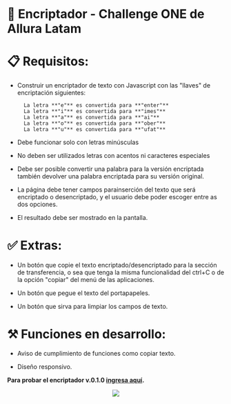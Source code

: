 # 🔐 Encriptador - Challenge ONE de Allura Latam

# 📋 Requisitos:

- Construir un encriptador de texto con Javascript con las "llaves" de encriptación siguientes:

        La letra **"e"** es convertida para **"enter"**
        La letra **"i"** es convertida para **"imes"**
        La letra **"a"** es convertida para **"ai"**
        La letra **"o"** es convertida para **"ober"**
        La letra **"u"** es convertida para **"ufat"**

- Debe funcionar solo con letras minúsculas

- No deben ser utilizados letras con acentos ni caracteres especiales

- Debe ser posible convertir una palabra para la versión encriptada también devolver una palabra encriptada para su versión original.

- La página debe tener campos parainserción del texto que será encriptado o desencriptado, y el usuario debe poder escoger entre as dos opciones.

- El resultado debe ser mostrado en la pantalla.

# ✅ Extras:

- Un botón que copie el texto encriptado/desencriptado para la sección de transferencia, o sea que tenga la misma funcionalidad del ctrl+C o de la opción "copiar" del menú de las aplicaciones.

- Un botón que pegue el texto del portapapeles.

- Un botón que sirva para limpiar los campos de texto.

# ⚒ Funciones en desarrollo:

- Aviso de cumplimiento de funciones como copiar texto.

- Diseño responsivo.

 **Para probar el encriptador v.0.1.0 [ingresa aquí](https://keimfc.github.io/challenge-oracle-encriptador/).**

<div align="center">
<img src="https://skillicons.dev/icons?i=,html,css,javascript"></img>
</div>
